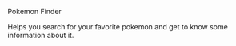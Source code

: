 Pokemon Finder 

Helps you search for your favorite pokemon and get to know some information about it. 

